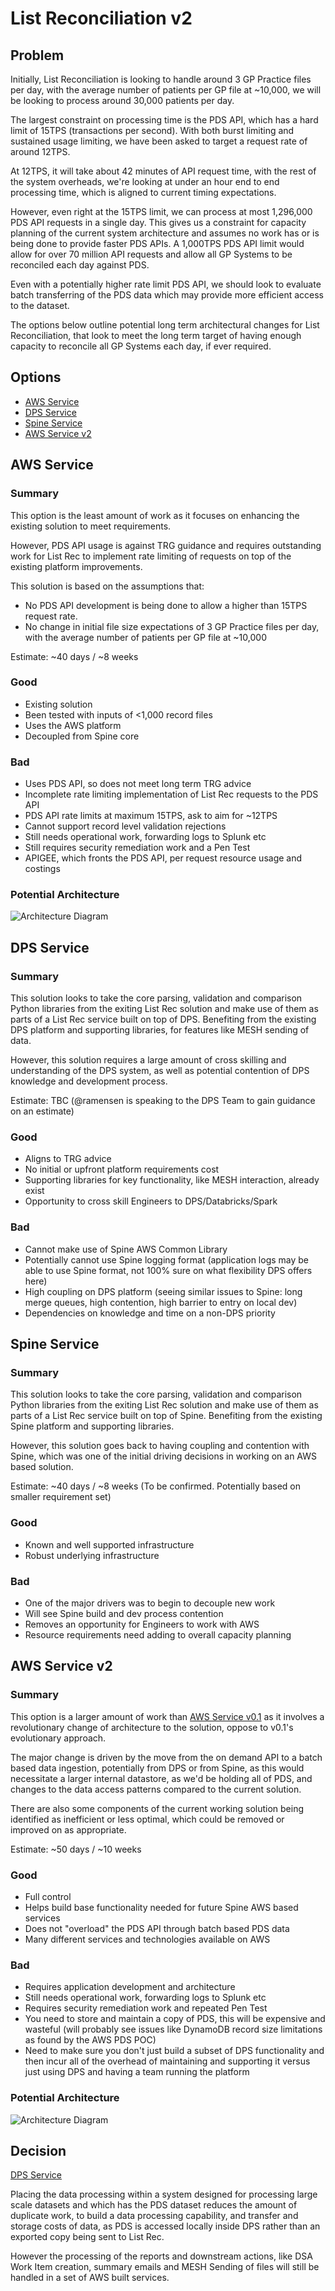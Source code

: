 # List Reconciliation v2

## Problem

Initially, List Reconciliation is looking to handle around 3 GP Practice files per day, with the average number of patients per GP file at ~10,000, we will be looking to process around 30,000 patients per day.

The largest constraint on processing time is the PDS API, which has a hard limit of 15TPS (transactions per second). With both burst limiting and sustained usage limiting, we have been asked to target a request rate of around 12TPS.

At 12TPS, it will take about 42 minutes of API request time, with the rest of the system overheads, we're looking at under an hour end to end processing time, which is aligned to current timing expectations.

However, even right at the 15TPS limit, we can process at most 1,296,000 PDS API requests in a single day. This gives us a constraint for capacity planning of the current system architecture and assumes no work has or is being done to provide faster PDS APIs. A 1,000TPS PDS API limit would allow for over 70 million API requests and allow all GP Systems to be reconciled each day against PDS.

Even with a potentially higher rate limit PDS API, we should look to evaluate batch transferring of the PDS data which may provide more efficient access to the dataset.

The options below outline potential long term architectural changes for List Reconciliation, that look to meet the long term target of having enough capacity to reconcile all GP Systems each day, if ever required.

## Options

- [AWS Service](#aws-service)
- [DPS Service](#dps-service)
- [Spine Service](#spine-service)
- [AWS Service v2](#aws-service-v2)

## AWS Service

### Summary

This option is the least amount of work as it focuses on enhancing the existing solution to meet requirements.

However, PDS API usage is against TRG guidance and requires outstanding work for List Rec to implement rate limiting of requests on top of the existing platform improvements.

This solution is based on the assumptions that:

- No PDS API development is being done to allow a higher than 15TPS request rate.
- No change in initial file size expectations of 3 GP Practice files per day, with the average number of patients per GP file at ~10,000

Estimate: ~40 days / ~8 weeks

### Good

- Existing solution
- Been tested with inputs of \<1,000 record files
- Uses the AWS platform
- Decoupled from Spine core

### Bad

- Uses PDS API, so does not meet long term TRG advice
- Incomplete rate limiting implementation of List Rec requests to the PDS API
- PDS API rate limits at maximum 15TPS, ask to aim for ~12TPS
- Cannot support record level validation rejections
- Still needs operational work, forwarding logs to Splunk etc
- Still requires security remediation work and a Pen Test
- APIGEE, which fronts the PDS API, per request resource usage and costings

### Potential Architecture

![Architecture Diagram](../diagrams/List_Reconciliation_v0.1.png)

## DPS Service

### Summary

This solution looks to take the core parsing, validation and comparison Python libraries from the exiting List Rec solution and make use of them as parts of a List Rec service built on top of DPS. Benefiting from the existing DPS platform and supporting libraries, for features like MESH sending of data.

However, this solution requires a large amount of cross skilling and understanding of the DPS system, as well as potential contention of DPS knowledge and development process.

Estimate: TBC (@ramensen is speaking to the DPS Team to gain guidance on an estimate)

### Good

- Aligns to TRG advice
- No initial or upfront platform requirements cost
- Supporting libraries for key functionality, like MESH interaction, already exist
- Opportunity to cross skill Engineers to DPS/Databricks/Spark

### Bad

- Cannot make use of Spine AWS Common Library
- Potentially cannot use Spine logging format (application logs may be able to use Spine format, not 100% sure on what flexibility DPS offers here)
- High coupling on DPS platform (seeing similar issues to Spine: long merge queues, high contention, high barrier to entry on local dev)
- Dependencies on knowledge and time on a non-DPS priority

## Spine Service

### Summary

This solution looks to take the core parsing, validation and comparison Python libraries from the exiting List Rec solution and make use of them as parts of a List Rec service built on top of Spine. Benefiting from the existing Spine platform and supporting libraries.

However, this solution goes back to having coupling and contention with Spine, which was one of the initial driving decisions in working on an AWS based solution.

Estimate: ~40 days / ~8 weeks (To be confirmed. Potentially based on smaller requirement set)

### Good

- Known and well supported infrastructure
- Robust underlying infrastructure

### Bad

- One of the major drivers was to begin to decouple new work
- Will see Spine build and dev process contention
- Removes an opportunity for Engineers to work with AWS
- Resource requirements need adding to overall capacity planning

## AWS Service v2

### Summary

This option is a larger amount of work than [AWS Service v0.1](#aws-service-v01) as it involves a revolutionary change of architecture to the solution, oppose to v0.1's evolutionary approach.

The major change is driven by the move from the on demand API to a batch based data ingestion, potentially from DPS or from Spine, as this would necessitate a larger internal datastore, as we'd be holding all of PDS, and changes to the data access patterns compared to the current solution.

There are also some components of the current working solution being identified as inefficient or less optimal, which could be removed or improved on as appropriate.

Estimate: ~50 days / ~10 weeks

### Good

- Full control
- Helps build base functionality needed for future Spine AWS based services
- Does not "overload" the PDS API through batch based PDS data
- Many different services and technologies available on AWS

### Bad

- Requires application development and architecture
- Still needs operational work, forwarding logs to Splunk etc
- Requires security remediation work and repeated Pen Test
- You need to store and maintain a copy of PDS, this will be expensive and wasteful (will probably see issues like DynamoDB record size limitations as found by the AWS PDS POC)
- Need to make sure you don't just build a subset of DPS functionality and then incur all of the overhead of maintaining and supporting it versus just using DPS and having a team running the platform

### Potential Architecture

![Architecture Diagram](../diagrams/List_Reconciliation_v2.png)

## Decision

[DPS Service](#dps-service)

Placing the data processing within a system designed for processing large scale datasets and which has the PDS dataset reduces the amount of duplicate work, to build a data processing capability, and transfer and storage costs of data, as PDS is accessed locally inside DPS rather than an exported copy being sent to List Rec.

However the processing of the reports and downstream actions, like DSA Work Item creation, summary emails and MESH Sending of files will still be handled in a set of AWS built services.
